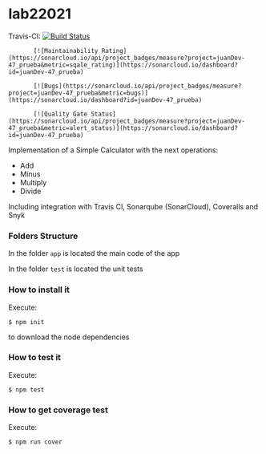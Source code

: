 # lab22021

Travis-CI: [![Build Status](https://travis-ci.org/juanDev-47/prueba.svg?branch=main)](https://travis-ci.org/juanDev-47/prueba)

           [![Maintainability Rating](https://sonarcloud.io/api/project_badges/measure?project=juanDev-47_prueba&metric=sqale_rating)](https://sonarcloud.io/dashboard?id=juanDev-47_prueba)

           [![Bugs](https://sonarcloud.io/api/project_badges/measure?project=juanDev-47_prueba&metric=bugs)](https://sonarcloud.io/dashboard?id=juanDev-47_prueba)

           [![Quality Gate Status](https://sonarcloud.io/api/project_badges/measure?project=juanDev-47_prueba&metric=alert_status)](https://sonarcloud.io/dashboard?id=juanDev-47_prueba)

Implementation of a Simple Calculator with the next operations:

* Add
* Minus
* Multiply
* Divide

Including integration with Travis CI, Sonarqube (SonarCloud), Coveralls and Snyk

### Folders Structure

In the folder `app` is located the main code of the app

In the folder `test` is located the unit tests

### How to install it

Execute:

```shell
$ npm init
```
to download the node dependencies

### How to test it

Execute:

```shell
$ npm test
```

### How to get coverage test

Execute:

```shell
$ npm run cover
```

